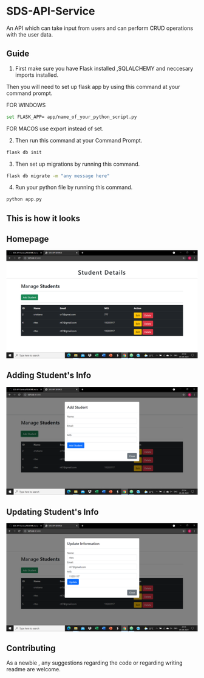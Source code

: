 # SDS-API-Service
An API which can take input from users and can perform CRUD operations with the user data.

## Guide
1) First make sure you have Flask installed ,SQLALCHEMY and neccesary imports installed.
 
Then you will need to set up flask app by using this command at your command prompt.

FOR WINDOWS 
```bash
set FLASK_APP= app/name_of_your_python_script.py
```
FOR MACOS use export instead of set.

2) Then run this command at your Command Prompt.
```bash
flask db init
```
3) Then set up migrations by running this command.
```bash
flask db migrate -m "any message here"
````
4) Run your python file by running this command.
```bash
python app.py
```

## This is how it looks

## Homepage
![](/images/Homepage.png)

## Adding Student's Info
![](/images/Add.png)

## Updating Student's Info
![](/images/Update.png)

## Contributing
As a newbie , any suggestions regarding the code or regarding writing readme are welcome.
